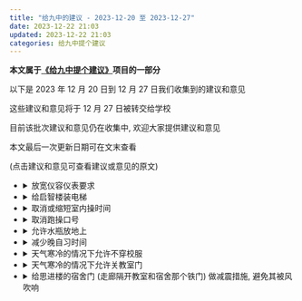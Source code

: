 ```yaml
---
title: "给九中的建议 - 2023-12-20 至 2023-12-27"
date: 2023-12-22 21:03
updated: 2023-12-22 21:03
categories: 给九中提个建议
---
```


**本文属于[《给九中提个建议》](/p/给九中提个建议)项目的一部分**

以下是 2023 年 12 月 20 日到 12 月 27 日我们收集到的建议和意见

这些建议和意见将于 12 月 27 日被转交给学校

目前该批次建议和意见仍在收集中, 欢迎大家提供建议和意见

本文最后一次更新日期可在文末查看

(点击建议和意见可查看建议或意见的原文)

<ul>
  <li>
    <details>
      <summary>放宽仪容仪表要求</summary>
      <ul>
        <li>
          <blockquote>
            墙墙好
            <br/>
            给九中提个建议
            <br/>
            仪容仪表不要扣这么细好不
            <br/>
            头发长一毫米都抓
            <br/>
            我们是来学习的, 不是来坐牢的谢谢
            <br/>
            码死end
            <br/>
            还有天天抓校服
            <br/>
            end
          </blockquote>
        </li>
      </ul>
    </details>
  </li>
  <li>
    <details>
      <summary>给启智楼装电梯</summary>
      <ul>
        <li>
          <blockquote>
            墙好
            <br/>
            听说有人在收集建议
            <br/>
            那九中能不能给启智楼装个电梯
            <br/>
            天天爬六楼
            <br/>
            人都麻了
            <br/>
            🏇
            <br/>
            end
          </blockquote>
        </li>
      </ul>
    </details>
  </li>
  <li>
    <details>
      <summary>取消或缩短室内操时间</summary>
      <ul>
        <li>
          <blockquote>
            希望九中将室内操时间缩短到10分钟左右，众所周知，室内操基本没有锻炼效果，不如将剩余时间留给学生静坐自习或休息❤️
          </blockquote>
        </li>
        <li>
          <blockquote>
            给九中的建议：
            <br/>
            取消毫无锻炼效果的室内操
            <br/>
            我的评价：不如留给学生打球
            <br/>
            还有动动动强强强
            <br/>
            谢谢
            <br/>
            码死
            <br/>
            End
          </blockquote>
        </li>
      </ul>
    </details>
  </li>
  <li>
    <details>
      <summary>取消跑操口号</summary>
      <ul>
        <li>
          <blockquote>
            给九中的建议：
            <br/>
            取消毫无锻炼效果的室内操
            <br/>
            我的评价：不如留给学生打球
            <br/>
            还有动动动强强强
            <br/>
            谢谢
            <br/>
            码死
            <br/>
            End
          </blockquote>
        </li>
      </ul>
    </details>
  </li>
  <li>
    <details>
      <summary>允许水瓶放地上</summary>
      <ul>
        <li>
          <blockquote>
            墙晚好，下个🥚
            <br/>
            水瓶放地上都要扣分
            <br/>
            是怕老鼠碰翻了弄脏金子作的地板吗
            <br/>
            全马end
          </blockquote>
        </li>
      </ul>
    </details>
  </li>
  <li>
    <details>
      <summary>减少晚自习时间</summary>
      <ul>
        <li>
          <blockquote>
            墙好
            <br/>
            下个单
            <br/>
            给九中提个建议
            <br/>
            减少晚自习时间，早点放学
            <br/>
            这个点真的是受不了一点
            <br/>
            马住
            <br/>
            End
          </blockquote>
        </li>
      </ul>
    </details>
  </li>
  <li>
    <details>
      <summary>天气寒冷的情况下允许不穿校服</summary>
      <ul>
        <li>
          <blockquote>
            墙墙中午好
            <br/>
            希望九中在天气寒冷的情况下允许穿自己的羽绒服进校门
            <br/>
            或者允许关教室门
            <br/>
            坐在门旁边真的很冷
            <br/>
            码死谢谢
            <br/>
            End
          </blockquote>
        </li>
      </ul>
    </details>
  </li>
  <li>
    <details>
      <summary>天气寒冷的情况下允许关教室门</summary>
      <ul>
        <li>
          <blockquote>
            墙墙中午好
            <br/>
            希望九中在天气寒冷的情况下允许穿自己的羽绒服进校门
            <br/>
            或者允许关教室门
            <br/>
            坐在门旁边真的很冷
            <br/>
            码死谢谢
            <br/>
            End
          </blockquote>
        </li>
        <li>
          <blockquote>
            墙墙好
            <br/>
            听同学说有人在收集关于九中的建议?
            <br/>
            那就建议九中给思进楼的宿舍门 (走廊隔开教室和宿舍那个铁门) 垫个海<br/>
            绵泡沫纸啥的
            <br/>
            一刮风就砰一声真的很吵
            <br/>
            还有就是建议允许关教室门, 不关坐在门旁边是真的冷
            <br/>
            码死, end
          </blockquote>
        </li>
      </ul>
    </details>
  </li>
  <li>
    <details>
      <summary>给思进楼的宿舍门 (走廊隔开教室和宿舍那个铁门) 做减震措施, 避免其被风吹响</summary>
      <ul>
        <li>
          <blockquote>
            墙墙好
            <br/>
            听同学说有人在收集关于九中的建议?
            <br/>
            那就建议九中给思进楼的宿舍门 (走廊隔开教室和宿舍那个铁门) 垫个海<br/>
            绵泡沫纸啥的
            <br/>
            一刮风就砰一声真的很吵
            <br/>
            还有就是建议允许关教室门, 不关坐在门旁边是真的冷
            <br/>
            码死, end
          </blockquote>
        </li>
      </ul>
    </details>
  </li>
  <!-- <li>
    <details>
      <summary></summary>
      <ul>
        <li>
          <blockquote>
          </blockquote>
        </li>
      </ul>
    </details>
  </li> -->
</ul>